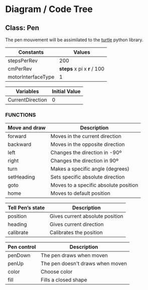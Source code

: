 # Diagram / Code Tree

## **Class: Pen**

The pen mouvement will be assimilated to the [turtle](https://docs.python.org/3/library/turtle.html) python library. 

Constants  | Values
------------- | -------------
stepsPerRev  | 200
cmPerRev  | **steps** x pi x **r** / 100
motorInterfaceType  | 1  

Variables  | Initial Value
------------- | -------------
CurrentDirection | 0

### **FUNCTIONS**

Move and draw  | Description
------------- | -------------
forward  | Moves in the current direction
backward  | Moves in the opposite direction  
left  | Changes the direction in -90º
right  | Changes the direction in 90º
turn  | Makes a specific angle (degrees)
setHeading  |  Sets specific absolute direction
goto  | Moves to a specific absolute position  
home |  Moves to default position

Tell Pen’s state  | Description
------------- | -------------
position  | Gives current absolute position
heading  | Gives current direction
calibrate  | Calibrates the position

Pen control  | Description
------------- | -------------
penDown  | The pen draws when moven
penUp  | The pen doesn't draws when moven
color  | Choose color
fill | Fills a closed shape


